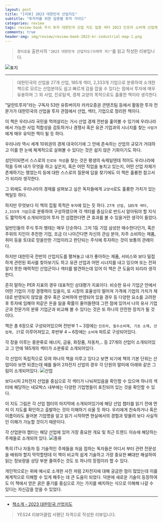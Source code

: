 ```yaml
---  
layout: post  
title: "[리뷰] 2023 대한민국 산업지도"  
subtitle: "투자자를 위한 업종별 투자 가이드"  
categories: review  
tags: review book 주식 투자 대한민국 산업 지도 업종 섹터 2023 인프라 소비재 산업재 소재 IT   
comments: true  
header-img: img/review/review-book-2023-kr-industrial-map-1.png
---  
```

  
> `경이로움` 출판사의 `"2023 대한민국 산업지도(이래학 저)"`를 읽고 작성한 리뷰입니다.  

![표지](https://telegeam.github.io/assets/img/review/review-book-2023-kr-industrial-map-1.png)  

---

> 대한민국의 산업을 27개 산업, 185개 섹터, 2,333개 기업으로 분류하여 소개한 책으로 모르는 산업분야도 쉽고 빠르게 감을 잡을 수 있다는 점에서 투자에 매우 유용하며 그 외 사업, 진로탐색, 경제 교양의 목적으로도 훌륭한 책이라 생각한다.

"달란트투자"라는 구독자 53만 유튜버이자 카카오증권 콘텐츠팀 등에서 활동한 투자 전문가가 대한민국의 산업을 투자 관점에서 산업, 섹터, 기업으로 정리한 책이다. 

이 책은 우리나라 국민을 먹여살리는 거시 산업 경제 전반을 훑어볼 수 있기에 우리나라에서 가능한 사업 적합성을 검토하거나 경쟁사 혹은 유관 기업과의 시너지를 찾는 `사업가`에게 매우 유익한 책이 될 듯 하다. 

우리나라 역시 세계 10위권의 경제 대국이기에 그 안에 존속하는 산업의 규모가 거대하고 이를 한 눈에 체계적으로 살펴볼 수 있다는 것은 쉽지 않은 기회이기도 하다. 

성인이되면서 스스로의 `진로와 적성`을 찾는 것은 평생의 숙제일텐데 적어도 우리나라에 적을 두며 내가 무엇을 하고 싶은지, 혹은 어떤 직업을 놓치고 있는지, 어떤 산업 자체가 존재하기는 했었는지 등에 대한 스스로의 질문에 답을 찾기에도 이 책은 훌륭한 참고서가 되리라 생각한다.

그 외에도 우리나라의 경제를 살펴보고 싶은 독자들에게 `교양서`로도 훌륭한 가치가 있는 책일듯 하다.

하지만 무엇보다 이 책의 집필 목적은 `투자`에 있는 듯 하다. `27개 산업, 185개 섹터, 2,333개 기업`으로 분류하여 구성하였으며 각 섹터를 중심으로 반드시 알아둬야 할 지식도 짧막하게 소개되어있어 투자 전 섭렵한다면 큰 효과를 볼 수 있을거란 생각이 들었다. 

일반인들의 주식 투자 행태는 매우 단순하다. 그저 1등 기업 삼성만 매수한다던가, 혹은 주위의 지인이 추천한 기업, 조금 더 나아간다면 자신의 관심 분야, 자주 소비하는 제품, 취미 등을 토대로 믿을만한 기업이라고 판단되는 주식에 투자하는 것이 보통의 관례이다.

하지만 대한민국 전반의 산업지도를 펼쳐놓고 내가 좋아하는 제품, 서비스와 보다 밀접하게 관련된 회사를 찾아보기도 하고 유관 산업과 어떤 시너지를 내고 있으며 또는 전혀 알지 못한 매력적인 산업군이나 섹터를 발견하는데 있어 이 책은 큰 도움이 되리라 생각한다. 

흔히 말하는 PER 지표의 경우 대표적인 상대평가 지표이다. 비슷한 유사 기업군 안에서 어떤 기업이 가장 경쟁력이 있을지, 또 시장의 효율성이 떨어져 가격에 기업의 가치가 제대로 반영되지 않았을 경우 혹은 오버하여 반영되어 있을 경우 등 다양한 요소를 고려한 후 투자에 임해야 피같은 돈을 잃을 확률이 줄어들텐데 그런 점에 있어서 나의 유사 기업군과 전문가의 분류 기업군과 비교해 볼 수 있다는 것은 또 하나의 안전한 장치가 될 것이다. 

책은 총 6장으로 구성되어있으며 전반부 1 ~ 3장에는 `인프라, 필수소비재, 기초 소재, 산업재, IT`로 이루어져있고, 후반부 4 ~ 6장에는 `소비재` 파트로 구성되어있다. 

각 장을 이루는 중분류로 에너지, 금융, 화장품, 자동차,.. 등 27개의 산업이 소개되어있고 그 안에 185개의 섹터가 소분류로 소개되어있다. 

각 산업이 독립적으로 모여 하나의 책을 이루고 있다고 보면 되기에 책의 기본 단위는 산업이라 보면 되겠는데 예를 들어 2차전지 산업의 경우 각 단원의 말미에 아래와 같은 그림이 소개되어있다. 
![산업](https://telegeam.github.io/assets/img/review/review-book-2023-kr-industrial-map-2.png)  

보다시피 2차전지 산업을 중심으로 각 섹터가 나눠져있음을 확인할 수 있으며 하나의 섹터에 해당하는 네모박스 내부에는 다양한 기업명들이 포진되어 있는 것을 확인할 수 있다. 

이 지도 그림은 각 산업 챕터의 마지막에 소개되어있기에 해당 산업 챕터를 읽기 전에 먼저 이 지도를 확인하고 출발하는 것이 이해하기 쉬울 듯 하다. 우리에게 친숙하거나 혹은 이름이라도 들어본 기업명을 알고 읽기 시작하면 현실에서의 경험과 맞물려 보다 사실적인 이해가 가능할 것이기 때문이다.

각 산업분야 챕터는 해당 산업에 있어 가장 중요한 개요 및 최근 트렌드 이슈에 해당하는 주제들로 소개되어 있다. 
![종류](https://telegeam.github.io/assets/img/review/review-book-2023-kr-industrial-map-3.png)  

특히 IT나 자동차 등 기술적인 주제들을 처음 접하는 독자들은 어디서 부터 관련 전문성을 배워야 할지 막막할텐데 이 책이 비교적 쉽게 기술하고 가장 중요한 뼈대만 해설하여 읽는 정보량을 상당 부분 줄여주는 것도 또 하나의 장점이라 할 수 있다.

개인적으로는 위에 예시로 소개한 사진 처럼 2차전지에 대해 궁금한 점이 많았는데 이를 체계적으로 이해할 수 있게 해주는 데 큰 도움이 되었다. 덕분에 새로운 기술이 등장하여도 이 책에서 얻은 굵은 줄기를 중심으로 가는 가지를 배치하는 식으로 이해해 나갈 수 있다는 자신감을 얻을 수 있었다. 


---

* [책소개 - 2023 대한민국 산업지도](http://www.yes24.com/Product/Goods/116591321)

> YES24 리뷰어클럽 서평단 자격으로 작성한 리뷰입니다.